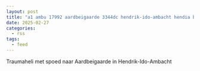 ```yaml
---
layout: post
title: "a1 ambu 17992 aardbeigaarde 3344dc hendrik-ido-ambacht hendia bon 31623"
date: 2025-02-27
categories: 
  - rss
tags: 
  - feed
---
```


Traumaheli met spoed naar Aardbeigaarde in Hendrik-Ido-Ambacht
